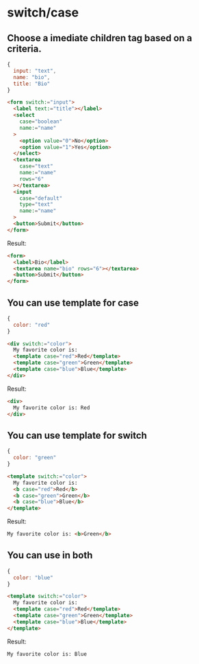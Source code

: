 # switch/case
## Choose a imediate children tag based on a criteria.
```js
{
  input: "text",
  name: "bio",
  title: "Bio"
}
```
```html
<form switch:="input">
  <label text:="title"></label>
  <select
    case="boolean"
    name:="name"
  >
    <option value="0">No</option>
    <option value="1">Yes</option>
  </select>
  <textarea
    case="text"
    name:="name"
    rows="6"
  ></textarea>
  <input
    case="default"
    type="text"
    name:="name"
  >
  <button>Submit</button>
</form>
```
Result:
```html
<form>
  <label>Bio</label>
  <textarea name="bio" rows="6"></textarea>
  <button>Submit</button>
</form>
```

## You can use template for case
```js
{
  color: "red"
}
```
```html
<div switch:="color">
  My favorite color is:
  <template case="red">Red</template>
  <template case="green">Green</template>
  <template case="blue">Blue</template>
</div>
```
Result:
```html
<div>
  My favorite color is: Red
</div>
```

## You can use template for switch
```js
{
  color: "green"
}
```
```html
<template switch:="color">
  My favorite color is:
  <b case="red">Red</b>
  <b case="green">Green</b>
  <b case="blue">Blue</b>
</template>
```
Result:
```html
My favorite color is: <b>Green</b>
```

## You can use in both
```js
{
  color: "blue"
}
```
```html
<template switch:="color">
  My favorite color is:
  <template case="red">Red</template>
  <template case="green">Green</template>
  <template case="blue">Blue</template>
</template>
```
Result:
```html
My favorite color is: Blue
```

